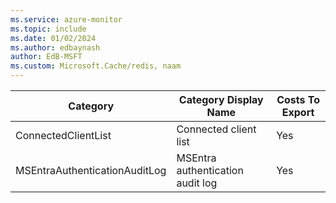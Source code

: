 ```yaml
---
ms.service: azure-monitor
ms.topic: include
ms.date: 01/02/2024
ms.author: edbaynash
author: EdB-MSFT
ms.custom: Microsoft.Cache/redis, naam
---
```

  
  
|Category|Category Display Name|Costs To Export|
|---|---|---|
|ConnectedClientList |Connected client list |Yes |
|MSEntraAuthenticationAuditLog |MSEntra authentication audit log |Yes |